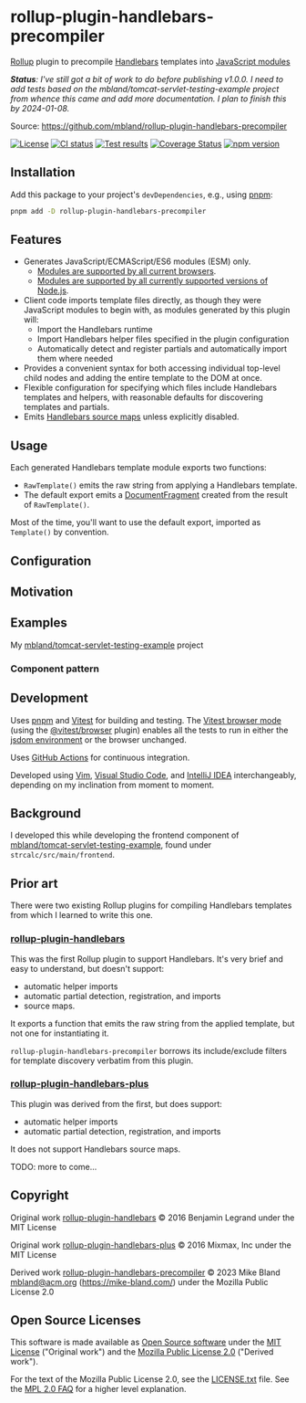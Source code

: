 # rollup-plugin-handlebars-precompiler

[Rollup][] plugin to precompile [Handlebars][] templates into [JavaScript modules][]

_**Status**: I've still got a bit of work to do before publishing v1.0.0. I need
to add tests based on the mbland/tomcat-servlet-testing-example project from
whence this came and add more documentation. I plan to finish this by
2024-01-08._

Source: <https://github.com/mbland/rollup-plugin-handlebars-precompiler>

[![License](https://img.shields.io/github/license/mbland/rollup-plugin-handlebars-precompiler.svg)](https://github.com/mbland/rollup-plugin-handlebars-precompiler/blob/main/LICENSE.txt)
[![CI status](https://github.com/mbland/rollup-plugin-handlebars-precompiler/actions/workflows/run-tests.yaml/badge.svg)](https://github.com/mbland/rollup-plugin-handlebars-precompiler/actions/workflows/run-tests.yaml?branch=main)
[![Test results](https://github.com/mbland/rollup-plugin-handlebars-precompiler/actions/workflows/publish-test-results.yaml/badge.svg)](https://github.com/mbland/rollup-plugin-handlebars-precompiler/actions/workflows/publish-test-results.yaml?branch=main)
[![Coverage Status](https://coveralls.io/repos/github/mbland/rollup-plugin-handlebars-precompiler/badge.svg?branch=main)][coveralls-rphp]
[![npm version](https://badge.fury.io/js/rollup-plugin-handlebars-precompiler.svg)][npm-rphp]

## Installation

Add this package to your project's `devDependencies`, e.g., using [pnpm][]:

```sh
pnpm add -D rollup-plugin-handlebars-precompiler
```

## Features

- Generates JavaScript/ECMAScript/ES6 modules (ESM) only.
  - [Modules are supported by all current browsers][esm-caniuse].
  - [Modules are supported by all currently supported versions of
     Node.js][esm-node].
- Client code imports template files directly, as though they were JavaScript
  modules to begin with, as modules generated by this plugin will:
  - Import the Handlebars runtime
  - Import Handlebars helper files specified in the plugin configuration
  - Automatically detect and register partials and automatically import them
    where needed
- Provides a convenient syntax for both accessing individual top-level child
  nodes and adding the entire template to the DOM at once.
- Flexible configuration for specifying which files include Handlebars templates
  and helpers, with reasonable defaults for discovering templates and partials.
- Emits [Handlebars source maps][] unless explicitly disabled.

## Usage

Each generated Handlebars template module exports two functions:

- `RawTemplate()` emits the raw string from applying a Handlebars template.
- The default export emits a [DocumentFragment][] created from the result of
  `RawTemplate()`.

Most of the time, you'll want to use the default export, imported as
`Template()` by convention.

## Configuration

## Motivation

## Examples

My [mbland/tomcat-servlet-testing-example][] project

### Component pattern

## Development

Uses [pnpm][] and [Vitest][] for building and testing. The [Vitest browser
mode][] (using the [@vitest/browser][] plugin) enables all the tests to run in
either the [jsdom environment][] or the browser unchanged.

Uses [GitHub Actions][] for continuous integration.

Developed using [Vim][], [Visual Studio Code][], and [IntelliJ IDEA][]
interchangeably, depending on my inclination from moment to moment.

## Background

I developed this while developing the frontend component of
[mbland/tomcat-servlet-testing-example][], found under
`strcalc/src/main/frontend`.

## Prior art

There were two existing Rollup plugins for compiling Handlebars templates from
which I learned to write this one.

### [rollup-plugin-handlebars][]

This was the first Rollup plugin to support Handlebars. It's very brief and easy
to understand, but doesn't support:

- automatic helper imports
- automatic partial detection, registration, and imports
- source maps.

It exports a function that emits the raw string from the applied template, but
not one for instantiating it.

`rollup-plugin-handlebars-precompiler` borrows its include/exclude filters
for template discovery verbatim from this plugin.

### [rollup-plugin-handlebars-plus][]

This plugin was derived from the first, but does support:

- automatic helper imports
- automatic partial detection, registration, and imports

It does not support Handlebars source maps.

TODO: more to come...

## Copyright

Original work [rollup-plugin-handlebars][] &copy; 2016 Benjamin Legrand under
the MIT License

Original work [rollup-plugin-handlebars-plus][] &copy; 2016 Mixmax, Inc under
the MIT License

Derived work [rollup-plugin-handlebars-precompiler][] &copy; 2023 Mike Bland <mbland@acm.org> (<https://mike-bland.com/>)
under the Mozilla Public License 2.0

## Open Source Licenses

This software is made available as [Open Source software][] under the [MIT
License][] ("Original work") and the [Mozilla Public License
2.0][] ("Derived work").

For the text of the Mozilla Public License 2.0, see the
[LICENSE.txt](./LICENSE.txt) file. See the [MPL 2.0 FAQ][mpl-faq] for a higher
level explanation.

[Rollup]: https://rollupjs.org/
[Handlebars]: https://handlebarsjs.com/
[JavaScript Modules]: https://developer.mozilla.org/en-US/docs/Web/JavaScript/Guide/Modules
[coveralls-rphp]: https://coveralls.io/github/mbland/rollup-plugin-handlebars-precompiler?branch=main
[npm-rphp]: https://www.npmjs.com/package/rollup-plugin-handlebars-precompiler
[Handlebars source maps]: https://handlebarsjs.com/api-reference/compilation.html#handlebars-precompile-template-options
[DocumentFragment]: https://developer.mozilla.org/en-US/docs/Web/API/DocumentFragment
[pnpm]: https://pnpm.io/
[esm-caniuse]: https://caniuse.com/es6-module
[esm-node]: https://nodejs.org/docs/latest-v18.x/api/esm.html
[Vitest]: https://vitest.dev/
[GitHub Actions]: https://docs.github.com/actions
[mbland/tomcat-servlet-testing-example]: https://github.com/mbland/tomcat-servlet-testing-example
[Vim]: https://www.vim.org/
[Visual Studio Code]: https://code.visualstudio.com/
[IntelliJ IDEA]: https://www.jetbrains.com/idea/
[Vitest browser mode]: https://vitest.dev/guide/browser.html
[@vitest/browser]: https://www.npmjs.com/package/@vitest/browser
[jsdom environment]: https://vitest.dev/guide/environment.html
[rollup-plugin-handlebars]: https://github.com/benjilegnard/rollup-plugin-handlebars
[rollup-plugin-handlebars-plus]: https://github.com/mixmaxhq/rollup-plugin-handlebars-plus
[rollup-plugin-handlebars-precompiler]: https://github.com/mbland/rollup-plugin-handlebars-precompiler
[Open Source software]: https://opensource.org/osd-annotated
[MIT License]: https://opensource.org/license/mit/
[Mozilla Public License 2.0]: https://www.mozilla.org/MPL/
[mpl-faq]: https://www.mozilla.org/MPL/2.0/FAQ/
